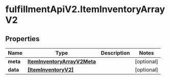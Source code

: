 # fulfillmentApiV2.ItemInventoryArrayV2

## Properties
Name | Type | Description | Notes
------------ | ------------- | ------------- | -------------
**meta** | [**ItemInventoryArrayV2Meta**](ItemInventoryArrayV2Meta.md) |  | [optional] 
**data** | [**[ItemInventoryV2]**](ItemInventoryV2.md) |  | [optional] 
